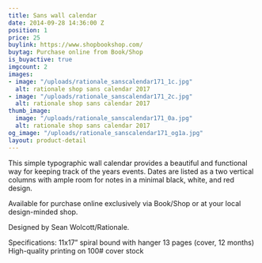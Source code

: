 ```yaml
---
title: Sans wall calendar
date: 2014-09-28 14:36:00 Z
position: 1
price: 25
buylink: https://www.shopbookshop.com/
buytag: Purchase online from Book/Shop
is_buyactive: true
imgcount: 2
images:
- image: "/uploads/rationale_sanscalendar171_1c.jpg"
  alt: rationale shop sans calendar 2017
- image: "/uploads/rationale_sanscalendar171_2c.jpg"
  alt: rationale shop sans calendar 2017
thumb_image:
  image: "/uploads/rationale_sanscalendar171_0a.jpg"
  alt: rationale shop sans calendar 2017
og_image: "/uploads/rationale_sanscalendar171_og1a.jpg"
layout: product-detail
---
```


This simple typographic wall calendar provides a beautiful and functional way for keeping track of the years events. Dates are listed as a two vertical columns with ample room for notes in a minimal black, white, and red design.

Available for purchase online exclusively via Book/Shop or at your local design-minded shop. 

Designed by Sean Wolcott/Rationale.

Specifications:
11x17” spiral bound with hanger
13 pages (cover, 12 months)
High-quality printing on 100# cover stock
